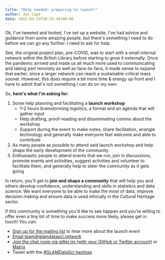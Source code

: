 ```yaml
---
title: "Help needed: preparing to launch!"
author: Jez Cope
date: 2021-03-25T10:35:34+00:00
---
```


Ok, I've tweeted and tooted, I've set up a website, I've had advice and guidance from some amazing people, but there's something I need to do before we can go any further: I need to ask for help.

See, the original project plan, pre-COVID, was to start with a small internal network within the British Library before starting to grow it externally. Once the pandemic arrived and made us all much more used to communicating and taking part remotely as well as face-to-face, it made sense to expand that earlier, since a larger network can reach a sustainable critical mass sooner. However, this does require a bit more time & energy up front and I have to admit that's not something I can do on my own.

So, **here's what I'm asking for**:

1. Some help planning and facilitating a **launch workshop** 
    - 1–2 hours brainstorming logistics, a format and an agenda that will gather input
    - Help drafting, proof-reading and disseminating comms about the workshop
    - Support during the event to make notes, share facilitation, wrangle technology and generally make everyone feel welcome and able to contribute
2. As many people as possible to attend said launch workshop and help shape the early development of the community
3. Enthusiastic people to attend events that we run, join in discussions, promote events and activities, suggest activities and volunteer to facilitate them, and generally help to steer the community as it gets going

In return, you'll get to **join and shape a community** that will help you and others develop confidence, understanding and skills in statistics and data science. We want everyone to be able to make the most of data, improve decision making and ensure data is used ethically in the Cultural Heritage sector.

If this community is something you'd like to see happen and you're willing to offer even a tiny bit of time to make success more likely, please get in touch! You can:

- [Sign up for the mailing list][list] to hear more about the launch event
- [Email team@glamdatasci.network][]
- [Join the chat room via gitter.im (with your GitHub or Twitter account)][gitter.im] or [Matrix][]
- Tweet with the [#GLAMDataSci hashtag][]

[email team@glamdatasci.network]: mailto:team@glamdatasci.network
[gitter.im]: https://gitter.im/glam-datasci/community
[Matrix]: https://matrix.to/#/#glam-datasci_community:gitter.im "join the chat room via Matrix"
[list]: https://tinyletter.com/glam-datasci
[#GLAMDataSci hashtag]: https://twitter.com/search?q=%23GLAMDataSci&f=live
